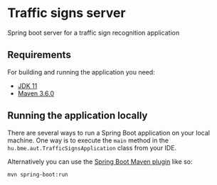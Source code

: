 # Traffic signs server

Spring boot server for a traffic sign recognition application

## Requirements
For building and running the application you need:

- [JDK 11](http://www.oracle.com/technetwork/java/javase/downloads/)
- [Maven 3.6.0](https://maven.apache.org)

## Running the application locally
There are several ways to run a Spring Boot application on your local machine. One way is to execute the `main` method in the `hu.bme.aut.TrafficSignsApplication` class from your IDE.

Alternatively you can use the [Spring Boot Maven plugin](https://docs.spring.io/spring-boot/docs/current/reference/html/build-tool-plugins-maven-plugin.html) like so:

```shell
mvn spring-boot:run
```